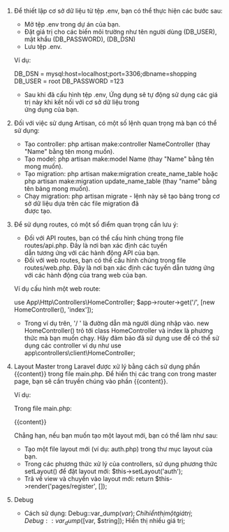 1. Để thiết lập cơ sở dữ liệu từ tệp .env, bạn có thể thực hiện các bước sau:

    - Mở tệp .env trong dự án của bạn.
    - Đặt giá trị cho các biến môi trường như tên người dùng (DB_USER), mật khẩu (DB_PASSWORD), (DB_DSN)
    - Lưu tệp .env.

    Ví dụ:

    DB_DSN = mysql:host=localhost;port=3306;dbname=shopping
    DB_USER = root
    DB_PASSWORD =123

    - Sau khi đã cấu hình tệp .env, Ứng dụng sẽ tự động sử dụng các giá trị này khi kết nối với cơ sở dữ liệu trong  
    ứng dụng của bạn.

2. Đối với việc sử dụng Artisan, có một số lệnh quan trọng mà bạn có thể sử dụng:

    - Tạo controller: php artisan make:controller NameController (thay "Name" bằng tên mong muốn).
    - Tạo model: php artisan make:model Name (thay "Name" bằng tên mong muốn).
    - Tạo migration: php artisan make:migration create_name_table hoặc php artisan make:migration update_name_table 
    (thay "name" bằng tên bảng mong muốn).
    - Chạy migration: php artisan migrate - lệnh này sẽ tạo bảng trong cơ sở dữ liệu dựa trên các file migration đã  
    được tạo.

3. Để sử dụng routes, có một số điểm quan trọng cần lưu ý:

   - Đối với API routes, bạn có thể cấu hình chúng trong file routes/api.php. Đây là nơi bạn xác định các tuyến     
   dẫn
   tương ứng với các hành động API của bạn.
   - Đối với web routes, bạn có thể cấu hình chúng trong file routes/web.php. Đây là nơi bạn xác định các tuyến dẫn 
   tương ứng với các hành động của trang web của bạn.

   Ví dụ cấu hình một web route:

   use App\Http\Controllers\HomeController;
   $app->router->get('/', [new HomeController(), 'index']);

   - Trong ví dụ trên, '/ ' là đường dẫn mà người dùng nhập vào. new HomeController() trỏ tới class HomeController 
   và index là phương thức mà bạn muốn chạy. Hãy đảm bảo đã sử dụng use để có thể sử dụng các controller ví dụ như
   use app\controllers\client\HomeController;

4. Layout Master trong Laravel được xử lý bằng cách sử dụng phần {{content}} trong file main.php. Để hiển thị các trang con trong master page, bạn sẽ cần truyền chúng vào phần {{content}}.

    Ví dụ:

    Trong file main.php:

    <html>
    <head>
        <title>Website của tôi</title>
    </head>
    <body>
        <div class="container">
            {{content}}
        </div>
    </body>
    </html>

    Chẳng hạn, nếu bạn muốn tạo một layout mới, bạn có thể làm như sau:

    - Tạo một file layout mới (ví dụ: auth.php) trong thư mục layout của bạn.
    - Trong các phương thức xử lý của controllers, sử dụng phương thức setLayout() để đặt layout mới:
    $this->setLayout('auth');
    - Trả về view và chuyển vào layout mới:
    return $this->render('pages/register', []);

5. Debug
    - Cách sử dụng:
        Debug::var_dump($var); Chỉ hiển thị một giá trị;
        Debug::var_dump([$var, $string]); Hiển thị nhiều giá trị;


